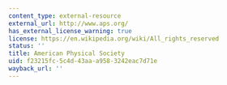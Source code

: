 ```yaml
---
content_type: external-resource
external_url: http://www.aps.org/
has_external_license_warning: true
license: https://en.wikipedia.org/wiki/All_rights_reserved
status: ''
title: American Physical Society
uid: f23215fc-5c4d-43aa-a958-3242eac7d71e
wayback_url: ''
---
```


